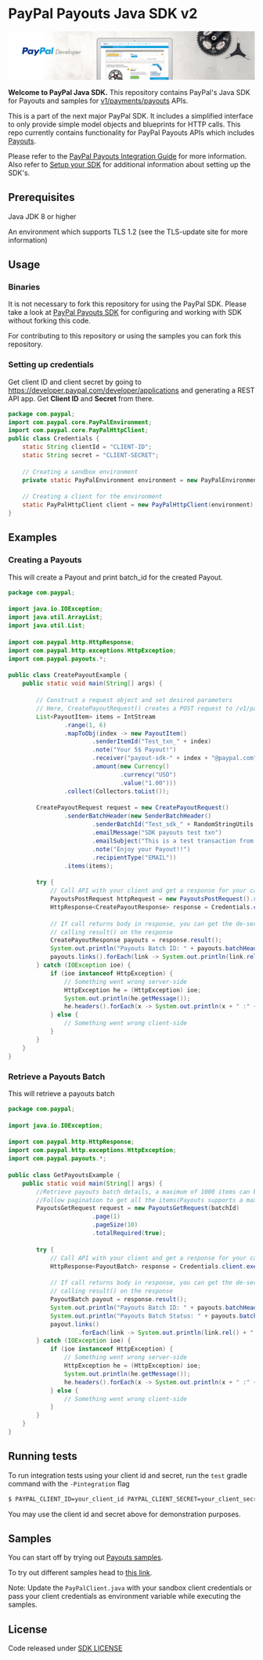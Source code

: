 # PayPal Payouts Java SDK v2

![Home Image](homepage.jpg)

__Welcome to PayPal Java SDK.__ This repository contains PayPal's Java SDK for Payouts and samples for [v1/payments/payouts](https://developer.paypal.com/docs/api/payments.payouts-batch/v1/) APIs.

This is a part of the next major PayPal SDK. It includes a simplified interface to only provide simple model objects and blueprints for HTTP calls. This repo currently contains functionality for PayPal Payouts APIs which includes [Payouts](https://developer.paypal.com/docs/api/payments.payouts-batch/v1/).

Please refer to the [PayPal Payouts Integration Guide](https://developer.paypal.com/docs/payouts/) for more information. Also refer to [Setup your SDK](https://developer.paypal.com/docs/payouts/reference/setup-sdk/) for additional information about setting up the SDK's. 

## Prerequisites

Java JDK 8 or higher

An environment which supports TLS 1.2 (see the TLS-update site for more information)

## Usage
### Binaries

It is not necessary to fork this repository for using the PayPal SDK. Please take a look at [PayPal Payouts SDK](https://developer.paypal.com/docs/payouts/reference/setup-sdk/#install-the-sdk) for configuring and working with SDK without forking this code.

For contributing to this repository or using the samples you can fork this repository.

### Setting up credentials

Get client ID and client secret by going to https://developer.paypal.com/developer/applications and generating a REST API app. Get <b>Client ID</b> and <b>Secret</b> from there.

```java
package com.paypal;
import com.paypal.core.PayPalEnvironment;
import com.paypal.core.PayPalHttpClient;
public class Credentials {
    static String clientId = "CLIENT-ID";
    static String secret = "CLIENT-SECRET";
    
    // Creating a sandbox environment
    private static PayPalEnvironment environment = new PayPalEnvironment.Sandbox(clientId, secret);
    
    // Creating a client for the environment
    static PayPalHttpClient client = new PayPalHttpClient(environment);
}
```

## Examples
### Creating a Payouts
This will create a Payout and print batch_id for the created Payout.

```java
package com.paypal;

import java.io.IOException;
import java.util.ArrayList;
import java.util.List;

import com.paypal.http.HttpResponse;
import com.paypal.http.exceptions.HttpException;
import com.paypal.payouts.*;

public class CreatePayoutExample {
	public static void main(String[] args) {

		// Construct a request object and set desired parameters
		// Here, CreatePayoutRequest() creates a POST request to /v1/payments/payouts
		List<PayoutItem> items = IntStream
                .range(1, 6)
                .mapToObj(index -> new PayoutItem()
                        .senderItemId("Test_txn_" + index)
                        .note("Your 5$ Payout!")
                        .receiver("payout-sdk-" + index + "@paypal.com")
                        .amount(new Currency()
                                .currency("USD")
                                .value("1.00")))
                .collect(Collectors.toList());

        CreatePayoutRequest request = new CreatePayoutRequest()
                .senderBatchHeader(new SenderBatchHeader()
                        .senderBatchId("Test_sdk_" + RandomStringUtils.randomAlphanumeric(7))
                        .emailMessage("SDK payouts test txn")
                        .emailSubject("This is a test transaction from SDK")
                        .note("Enjoy your Payout!!")
                        .recipientType("EMAIL"))
                .items(items);

		try {
			// Call API with your client and get a response for your call
			PayoutsPostRequest httpRequest = new PayoutsPostRequest().requestBody(request);
			HttpResponse<CreatePayoutResponse> response = Credentials.client.execute(httpRequest);

			// If call returns body in response, you can get the de-serialized version by
			// calling result() on the response
			CreatePayoutResponse payouts = response.result();
			System.out.println("Payouts Batch ID: " + payouts.batchHeader().payoutBatchId());
			payouts.links().forEach(link -> System.out.println(link.rel() + " => " + link.method() + ":" + link.href()));
		} catch (IOException ioe) {
			if (ioe instanceof HttpException) {
				// Something went wrong server-side
				HttpException he = (HttpException) ioe;
				System.out.println(he.getMessage());
				he.headers().forEach(x -> System.out.println(x + " :" + he.headers().header(x)));
			} else {
				// Something went wrong client-side
			}
		}
	}
}
```

### Retrieve a Payouts Batch
This will retrieve a payouts batch
```java
package com.paypal;

import java.io.IOException;

import com.paypal.http.HttpResponse;
import com.paypal.http.exceptions.HttpException;
import com.paypal.payouts.*;

public class GetPayoutsExample {
	public static void main(String[] args) {
        //Retrieve payouts batch details, a maximum of 1000 items can be fetched in a single call. 
        //Follow pagination to get all the items(Payouts supports a maximum of 15,000 items in a batch.
		PayoutsGetRequest request = new PayoutsGetRequest(batchId)
                        .page(1)
                        .pageSize(10)
                        .totalRequired(true);

		try {
			// Call API with your client and get a response for your call
			HttpResponse<PayoutBatch> response = Credentials.client.execute(request);

			// If call returns body in response, you can get the de-serialized version by
			// calling result() on the response
			PayoutBatch payout = response.result();
			System.out.println("Payouts Batch ID: " + payouts.batchHeader().payoutBatchId());
            System.out.println("Payouts Batch Status: " + payouts.batchHeader().batchStatus());
			payout.links()
					.forEach(link -> System.out.println(link.rel() + " => " + link.method() + ":" + link.href()));
		} catch (IOException ioe) {
			if (ioe instanceof HttpException) {
				// Something went wrong server-side
				HttpException he = (HttpException) ioe;
				System.out.println(he.getMessage());
				he.headers().forEach(x -> System.out.println(x + " :" + he.headers().header(x)));
			} else {
				// Something went wrong client-side
			}
		}
	}
}
```
## Running tests

To run integration tests using your client id and secret, run the `test` gradle command with the `-Pintegration` flag
```sh
$ PAYPAL_CLIENT_ID=your_client_id PAYPAL_CLIENT_SECRET=your_client_secret ./gradlew clean test -Pintegration
```

You may use the client id and secret above for demonstration purposes.


## Samples

You can start off by trying out [Payouts samples](payouts-sdk-sample/src/main/java/com/paypal/RunAll.java).

To try out different samples head to [this link](payouts-sdk-sample/src/main/java/com/paypal).

Note: Update the `PayPalClient.java` with your sandbox client credentials or pass your client credentials as environment variable while executing the samples.

## License
Code released under [SDK LICENSE](LICENSE)
